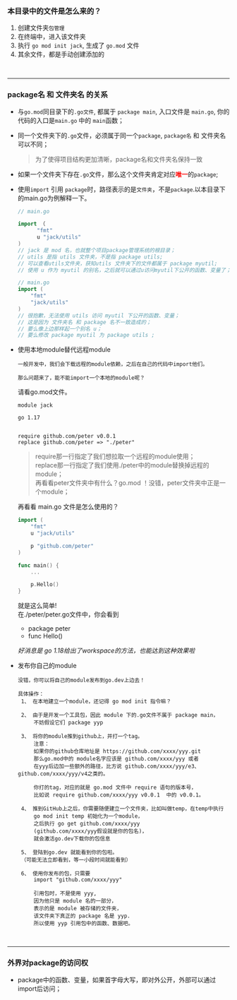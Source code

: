 ### 本目录中的文件是怎么来的？
1. 创建文件夹`包管理`
2. 在终端中，进入该文件夹
3. 执行 `go mod init jack`, 生成了 `go.mod` 文件
4. 其余文件，都是手动创建添加的
   
<br>

---

### package名 和 文件夹名 的关系

* 与`go.mod`同目录下的`.go文件`, 都属于 `package main`, 入口文件是 `main.go`, 你的代码的入口是`main.go` 中的 `main`函数；
  
* 同一个文件夹下的`.go`文件，必须属于同一个`package`, `package名` 和 文件夹名可以不同；
  > 为了使得项目结构更加清晰，package名和文件夹名保持一致

* 如果一个文件夹下存在`.go`文件，那么这个文件夹肯定对应<span style="color: red">**唯一**</span>的`package`;

* 使用`import` 引用 `package`时，路径表示的是`文件夹`，不是`package`.以本目录下的main.go为例解释一下。
  ```go
  // main.go

  import （
        "fmt"
        u "jack/utils"
  )
  // jack 是 mod 名，也就整个项目package管理系统的根目录；
  // utils 是指 utils 文件夹，不是指 package utils;
  // 可以查看utils文件夹，获知utils 文件夹下的文件都属于 package myutil;
  // 使用 u 作为 myutil 的别名，之后就可以通过u访问myutil下公开的函数、变量了；
  ```
  ```go
  // main.go
  import (
      "fmt"
      "jack/utils"
  )
  // 很抱歉，无法使用 utils 访问 myutil 下公开的函数、变量；
  // 这是因为 文件夹名 和 package 名不一致造成的；
  // 要么像上边那样起一个别名 u；
  // 要么修改 package myutil 为 package utils ;
  ```


* 使用本地module替代远程module  
  ```
  一般开发中，我们会下载远程的module依赖，之后在自己的代码中import他们。

  那么问题来了，能不能import一个本地的module呢？
  ```
  请看go.mod文件。
  ```
  module jack

  go 1.17


  require github.com/peter v0.0.1
  replace github.com/peter => "./peter"
  ```
  > require那一行指定了我们想拉取一个远程的module使用；  
  > replace那一行指定了我们使用./peter中的module替换掉远程的module；  
  > 再看看peter文件夹中有什么？go.mod ！没错，peter文件夹中正是一个module；

  再看看 main.go 文件是怎么使用的？
  ```go
  import (
	  "fmt"
	  u "jack/utils"

	  p "github.com/peter"
  )

  func main() {
      ...

	  p.Hello()
  }
  ```
  就是这么简单!  
  在./peter/peter.go文件中，你会看到
  * package peter
  * func Hello()
  
  *好消息是 go 1.18给出了workspace的方法，也能达到这种效果啦*

* 发布你自己的module  
  ```
  没错，你可以将自己的module发布到go.dev上边去！

  具体操作：
   1、 在本地建立一个module，还记得 go mod init 指令嘛？

   2、 由于是开发一个工具包，因此 module 下的.go文件不属于 package main，
       不妨假设它们 package yyp

   3、 将你的module推到github上，并打一个tag。
       注意： 
       如果你的github仓库地址是 https://github.com/xxxx/yyy.git 
       那么go.mod中的 module名字应该是 github.com/xxxx/yyy 或者 
       在yyy后边加一些额外的路径，比方说 github.com/xxxx/yyy/e3、github.com/xxxx/yyy/v4之类的。

       你打的tag，对应的就是 go.mod 文件中 require 语句的版本号，
       比如说 require github.com/xxxx/yyy v0.0.1  中的 v0.0.1。

   4、 推到GitHub上之后，你需要随便建立一个文件夹，比如叫做temp，在temp中执行
       go mod init temp 初始化为一个module， 
       之后执行 go get github.com/xxxx/yyy 
       (github.com/xxxx/yyy假设就是你的包名)，
       就会激活go.dev下载你的包信息

   5、 登陆到go.dev 就能看到你的包啦。
   （可能无法立即看到，等一小段时间就能看到）

   6、 使用你发布的包，只需要
       import "github.com/xxxx/yyy"

       引用包时，不是使用 yyy, 
       因为他只是 module 名的一部分，
       表示的是 module 被存储的文件夹，
       该文件夹下真正的 package 名是 yyp.
       所以使用 yyp 引用包中的函数、数据吧。
  ```

<br>

---

### 外界对package的访问权
* package中的函数、变量，如果首字母大写，即对外公开，外部可以通过import后访问；